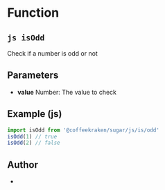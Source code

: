 
# Function


## ```js isOdd ```


Check if a number is odd or not

## Parameters

- **value**  Number: The value to check



## Example (js)

```js
import isOdd from '@coffeekraken/sugar/js/is/odd'
isOdd(1) // true
isOdd(2) // false
```


## Author
- 



